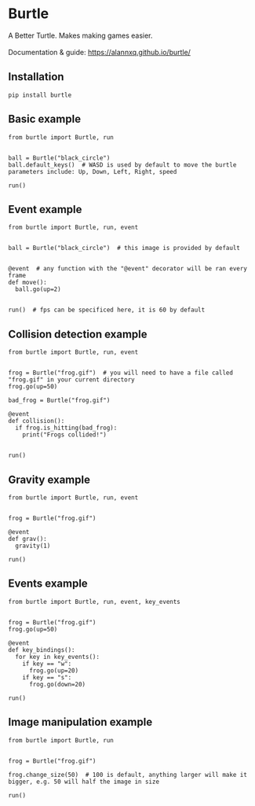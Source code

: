 # Burtle

A Better Turtle. Makes making games easier. <br><br>
Documentation & guide: https://alannxq.github.io/burtle/

## Installation

```Py
pip install burtle
```

## Basic example

```Py
from burtle import Burtle, run


ball = Burtle("black_circle")
ball.default_keys()  # WASD is used by default to move the burtle parameters include: Up, Down, Left, Right, speed

run()
```

## Event example

```Py
from burtle import Burtle, run, event


ball = Burtle("black_circle")  # this image is provided by default


@event  # any function with the "@event" decorator will be ran every frame
def move():
  ball.go(up=2)


run()  # fps can be specificed here, it is 60 by default
```

## Collision detection example

```Py
from burtle import Burtle, run, event


frog = Burtle("frog.gif")  # you will need to have a file called "frog.gif" in your current directory
frog.go(up=50)

bad_frog = Burtle("frog.gif")

@event
def collision():
  if frog.is_hitting(bad_frog):
    print("Frogs collided!")


run()
```

## Gravity example

```Py
from burtle import Burtle, run, event


frog = Burtle("frog.gif")

@event
def grav():
  gravity(1)

run()
```

## Events example

```Py
from burtle import Burtle, run, event, key_events


frog = Burtle("frog.gif")
frog.go(up=50)
      
@event
def key_bindings():
  for key in key_events():
    if key == "w":
      frog.go(up=20)
    if key == "s":
      frog.go(down=20)

run()
```

## Image manipulation example

```Py
from burtle import Burtle, run


frog = Burtle("frog.gif")

frog.change_size(50)  # 100 is default, anything larger will make it bigger, e.g. 50 will half the image in size
      
run()
```

